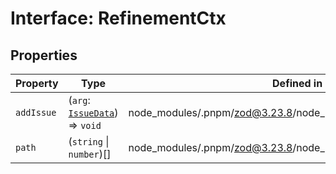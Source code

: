# Interface: RefinementCtx

## Properties

| Property | Type | Defined in |
| ------ | ------ | ------ |
| `addIssue` | (`arg`: [`IssueData`](../type-aliases/IssueData.md)) => `void` | node\_modules/.pnpm/zod@3.23.8/node\_modules/zod/lib/types.d.ts:9 |
| `path` | (`string` \| `number`)[] | node\_modules/.pnpm/zod@3.23.8/node\_modules/zod/lib/types.d.ts:10 |
